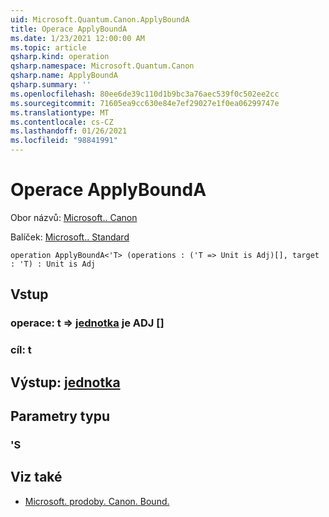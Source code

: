 ```yaml
---
uid: Microsoft.Quantum.Canon.ApplyBoundA
title: Operace ApplyBoundA
ms.date: 1/23/2021 12:00:00 AM
ms.topic: article
qsharp.kind: operation
qsharp.namespace: Microsoft.Quantum.Canon
qsharp.name: ApplyBoundA
qsharp.summary: ''
ms.openlocfilehash: 80ee6de39c110d1b9bc3a76aec539f0c502ee2cc
ms.sourcegitcommit: 71605ea9cc630e84e7ef29027e1f0ea06299747e
ms.translationtype: MT
ms.contentlocale: cs-CZ
ms.lasthandoff: 01/26/2021
ms.locfileid: "98841991"
---
```

# <a name="applybounda-operation"></a>Operace ApplyBoundA

Obor názvů: [Microsoft.. Canon](xref:Microsoft.Quantum.Canon)

Balíček: [Microsoft.. Standard](https://nuget.org/packages/Microsoft.Quantum.Standard)




```qsharp
operation ApplyBoundA<'T> (operations : ('T => Unit is Adj)[], target : 'T) : Unit is Adj
```


## <a name="input"></a>Vstup

### <a name="operations--t--unit--is-adj"></a>operace: t => [jednotka](xref:microsoft.quantum.lang-ref.unit)  je ADJ []




### <a name="target--t"></a>cíl: t





## <a name="output--unit"></a>Výstup: [jednotka](xref:microsoft.quantum.lang-ref.unit)



## <a name="type-parameters"></a>Parametry typu

### <a name="t"></a>'S



## <a name="see-also"></a>Viz také

- [Microsoft. prodoby. Canon. Bound.](xref:Microsoft.Quantum.Canon.BoundA)